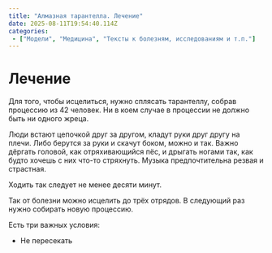 ```yaml
---
title: "Алмазная тарантелла. Лечение"
date: 2025-08-11T19:54:40.114Z
categories:
 - ["Модели", "Медицина", "Тексты к болезням, исследованиям и т.п."]
---
```


Лечение
=======

Для того, чтобы исцелиться, нужно сплясать тарантеллу, собрав процессию
из 42 человек. Ни в коем случае в процессии не должно быть ни одного
жреца.

Люди встают цепочкой друг за другом, кладут руки друг другу на плечи.
Либо берутся за руки и скачут боком, можно и так. Важно дёргать головой,
как отряхивающийся пёс, и дрыгать ногами так, как будто хочешь с них
что-то стряхнуть. Музыка предпочтительна резвая и страстная.

Ходить так следует не менее десяти минут.

Так от болезни можно исцелить до трёх отрядов. В следующий раз нужно
собирать новую процессию.

Есть три важных условия:

-   Не пересекать
